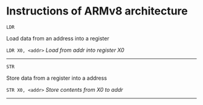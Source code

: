 # Instructions of ARMv8 architecture

`LDR` 
	
Load data from an address into a register
		
`LDR X0, <addr>` *Load from addr into register X0*
	
---
`STR`

Store data from a register into a address

`STR X0, <addr>` *Store contents from X0 to addr*

---
